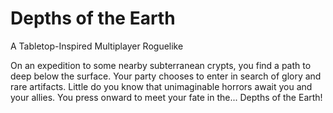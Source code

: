 Depths of the Earth
===================
A Tabletop-Inspired Multiplayer Roguelike

On an expedition to some nearby subterranean crypts, you find a path to deep below the surface. Your party chooses to enter in search of glory and rare artifacts. Little do you know that unimaginable horrors await you and your allies. You press onward to meet your fate in the... Depths of the Earth!
